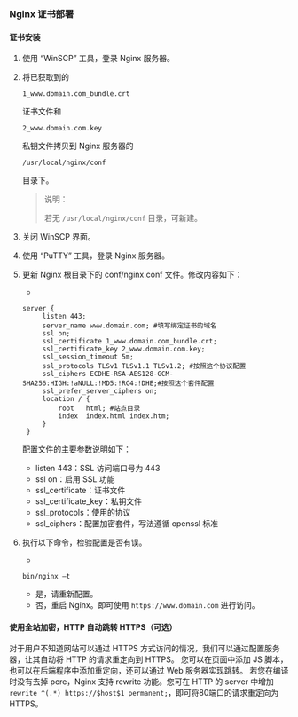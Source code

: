 ### Nginx 证书部署

#### 证书安装

1. 使用 “WinSCP” 工具，登录 Nginx 服务器。

2. 将已获取到的

   ```
   1_www.domain.com_bundle.crt
   ```

    

   证书文件和

    

   ```
   2_www.domain.com.key
   ```

    

   私钥文件拷贝到 Nginx 服务器的

    

   ```
   /usr/local/nginx/conf
   ```

    

   目录下。

   > 说明：
   >
   > 若无 `/usr/local/nginx/conf` 目录，可新建。

3. 关闭 WinSCP 界面。

4. 使用 “PuTTY” 工具，登录 Nginx 服务器。

5. 更新 Nginx 根目录下的 conf/nginx.conf 文件。修改内容如下：

   - 

   ```
   server {
        listen 443;
        server_name www.domain.com; #填写绑定证书的域名
        ssl on;
        ssl_certificate 1_www.domain.com_bundle.crt;
        ssl_certificate_key 2_www.domain.com.key;
        ssl_session_timeout 5m;
        ssl_protocols TLSv1 TLSv1.1 TLSv1.2; #按照这个协议配置
        ssl_ciphers ECDHE-RSA-AES128-GCM-SHA256:HIGH:!aNULL:!MD5:!RC4:!DHE;#按照这个套件配置
        ssl_prefer_server_ciphers on;
        location / {
            root   html; #站点目录
            index  index.html index.htm;
        }
    }
   ```

   配置文件的主要参数说明如下：

   - listen 443：SSL 访问端口号为 443
   - ssl on：启用 SSL 功能
   - ssl_certificate：证书文件
   - ssl_certificate_key：私钥文件
   - ssl_protocols：使用的协议
   - ssl_ciphers：配置加密套件，写法遵循 openssl 标准

6. 执行以下命令，检验配置是否有误。

   - 

   ```
   bin/nginx –t
   ```

   - 是，请重新配置。
   - 否，重启 Nginx。即可使用 `https://www.domain.com` 进行访问。

#### 使用全站加密，HTTP 自动跳转 HTTPS（可选）

对于用户不知道网站可以通过 HTTPS 方式访问的情况，我们可以通过配置服务器，让其自动将 HTTP 的请求重定向到 HTTPS。
您可以在页面中添加 JS 脚本，也可以在后端程序中添加重定向，还可以通过 Web 服务器实现跳转。
若您在编译时没有去掉 pcre，Nginx 支持 rewrite 功能。您可在 HTTP 的 server 中增加 `rewrite ^(.*) https://$host$1 permanent;`，即可将80端口的请求重定向为 HTTPS。